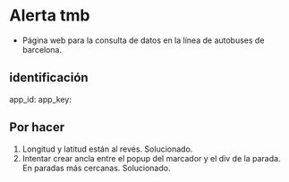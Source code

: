 # Alerta tmb

- Página web para la consulta de datos en la línea de autobuses de barcelona.

## identificación

app_id: 
app_key: 

## Por hacer

1. Longitud y latitud están al revés. Solucionado.
2. Intentar crear ancla entre el popup del marcador y el div de la parada. En paradas más cercanas. Solucionado.



